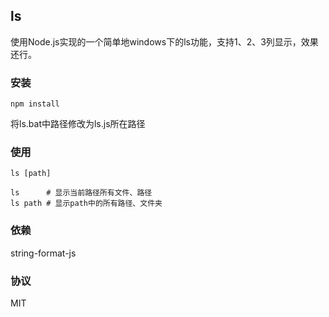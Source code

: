 ﻿## ls
使用Node.js实现的一个简单地windows下的ls功能，支持1、2、3列显示，效果还行。

### 安装
``` shell
npm install
```
将ls.bat中路径修改为ls.js所在路径

### 使用
``` shell
ls [path]

ls      # 显示当前路径所有文件、路径
ls path # 显示path中的所有路径、文件夹
```

### 依赖 
string-format-js

### 协议
MIT
